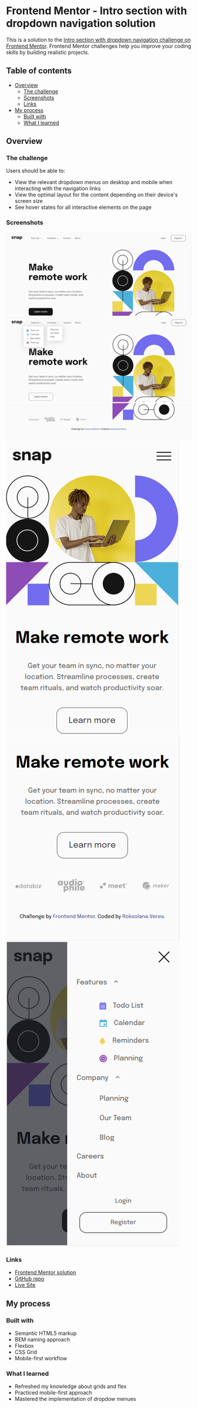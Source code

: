 # Frontend Mentor - Intro section with dropdown navigation solution

This is a solution to the [Intro section with dropdown navigation challenge on Frontend Mentor](https://www.frontendmentor.io/challenges/intro-section-with-dropdown-navigation-ryaPetHE5). Frontend Mentor challenges help you improve your coding skills by building realistic projects.

## Table of contents

- [Overview](#overview)
  - [The challenge](#the-challenge)
  - [Screenshots](#screenshots)
  - [Links](#links)
- [My process](#my-process)
  - [Built with](#built-with)
  - [What I learned](#what-i-learned)

## Overview

### The challenge

Users should be able to:

- View the relevant dropdown menus on desktop and mobile when interacting with the navigation links
- View the optimal layout for the content depending on their device's screen size
- See hover states for all interactive elements on the page

### Screenshots

![](./screenshots/1.png)
![](./screenshots/3.png)
![](./screenshots/2.png)
![](./screenshots/4.png)
![](./screenshots/5.png)
![](./screenshots/6.png)

### Links

- [Frontend Mentor solution](https://www.frontendmentor.io/solutions/responsive-intro-section-with-mobilefirst-approach-oEYud8fG_K)
- [GitHub repo](https://github.com/RoksolanaVeres/intro-section-with-dropdown-navigation)
- [Live Site](https://roksolanaveres.github.io/intro-section-with-dropdown-navigation/#)

## My process

### Built with

- Semantic HTML5 markup
- BEM naming approach
- Flexbox
- CSS Grid
- Mobile-first workflow

### What I learned

- Refreshed my knowledge about grids and flex
- Practiced mobile-first approach
- Mastered the implementation of dropdow menues
